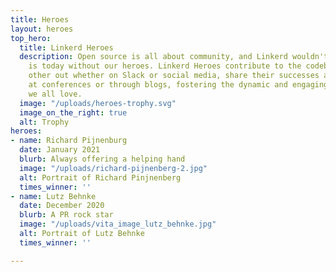 ```yaml
---
title: Heroes
layout: heroes
top_hero:
  title: Linkerd Heroes
  description: Open source is all about community, and Linkerd wouldn't be what it
    is today without our heroes. Linkerd Heroes contribute to the codebase, help each
    other out whether on Slack or social media, share their successes and failures
    at conferences or through blogs, fostering the dynamic and engaging community
    we all love.
  image: "/uploads/heroes-trophy.svg"
  image_on_the_right: true
  alt: Trophy
heroes:
- name: Richard Pijnenburg
  date: January 2021
  blurb: Always offering a helping hand
  image: "/uploads/richard-pijnenberg-2.jpg"
  alt: Portrait of Richard Pinjnenberg
  times_winner: ''
- name: Lutz Behnke
  date: December 2020
  blurb: A PR rock star
  image: "/uploads/vita_image_lutz_behnke.jpg"
  alt: Portrait of Lutz Behnke
  times_winner: ''

---
```

